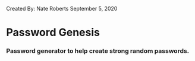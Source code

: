 Created By: Nate Roberts
September 5, 2020

<h1>Password Genesis</h1>

<h3>Password generator to help create strong random passwords.</h3>

